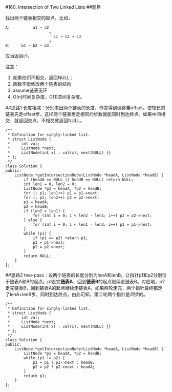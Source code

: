 #160. Intersection of Two Linked Lists
##题目

找出两个链表相交的起点。比如，
```
A:          a1 → a2
                   ↘
                     c1 → c2 → c3
                   ↗            
B:     b1 → b2 → b3
```
应当返回c1。

注意：

1. 如果他们不相交，返回NULL；
2. 函数不能修改两个链表的结构
3. assume链表无环
4. O(n)时间复杂度，O(1)空间复杂度。


##思路1
长度相减：分别求出两个链表的长度，作差得到偏移量offset。使较长的链表先走offset步。这样两个链表再走相同的步数就能同时到达终点。如果中间相交，就返回交点，不相交就返回NULL。
```
/**
 * Definition for singly-linked list.
 * struct ListNode {
 *     int val;
 *     ListNode *next;
 *     ListNode(int x) : val(x), next(NULL) {}
 * };
 */
class Solution {
public:
    ListNode *getIntersectionNode(ListNode *headA, ListNode *headB) {
        if (headA == NULL || headB == NULL) return NULL;
        int len1 = 0, len2 = 0;
        ListNode *p1 = headA, *p2 = headB;
        for (; p1; len1++) p1 = p1->next;
        for (; p2; len2++) p2 = p2->next;
        p1 = headA;
        p2 = headB;
        if (len2 > len1) {
            for (int i = 0; i < len2 - len1; i++) p2 = p2->next;
        } else {
            for (int i = 0; i < len1 - len2; i++) p1 = p1->next;
        }
        while (p1) {
            if (p1 == p2) return p1;
            p1 = p1->next;
            p2 = p2->next;
        }
        return NULL;
    }
};
```

##思路2
two-pass：设两个链表的长度分别为lenA和lenB。让指针p1和p2分别位于链表A和B的起点。p1走完**链表A**，回到**链表B**的起点继续走链表B。对应地，p2走完链表B，回到链表A的起点继续走链表A。如果两轮走完，两个指针最终都走了lenA+lenB步，同时到达终点。由此可知，第二轮两个指针是*同步*的。
```
/**
 * Definition for singly-linked list.
 * struct ListNode {
 *     int val;
 *     ListNode *next;
 *     ListNode(int x) : val(x), next(NULL) {}
 * };
 */
class Solution {
public:
    ListNode *getIntersectionNode(ListNode *headA, ListNode *headB) {
        ListNode *p1 = headA, *p2 = headB;
        while (p1 != p2) {
            p1 = p1 ? p1->next : headB;
            p2 = p2 ? p2->next : headA;
        }
        return p1;
    }
};
```
